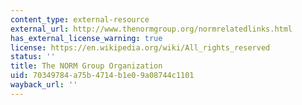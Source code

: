 ```yaml
---
content_type: external-resource
external_url: http://www.thenormgroup.org/normrelatedlinks.html
has_external_license_warning: true
license: https://en.wikipedia.org/wiki/All_rights_reserved
status: ''
title: The NORM Group Organization
uid: 70349784-a75b-4714-b1e0-9a08744c1101
wayback_url: ''
---
```

